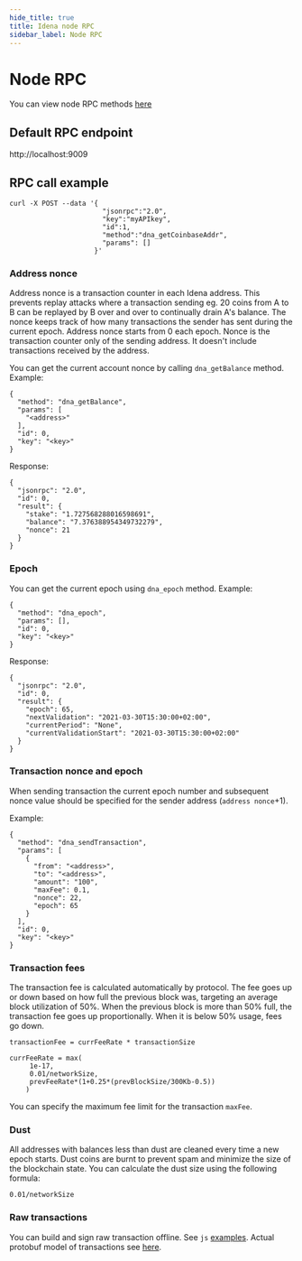 ```yaml
---
hide_title: true
title: Idena node RPC
sidebar_label: Node RPC
---
```


# Node RPC

You can view node RPC methods [here](http://rpc.idena.io)

## Default RPC endpoint

http://localhost:9009

## RPC call example

```
curl -X POST --data '{
                       "jsonrpc":"2.0",
                       "key":"myAPIkey",
                       "id":1,
                       "method":"dna_getCoinbaseAddr",
                       "params": []
                     }'
```

### Address nonce

Address nonce is a transaction counter in each Idena address. This prevents replay attacks where a transaction sending eg.
20 coins from A to B can be replayed by B over and over to continually drain A's balance.
The nonce keeps track of how many transactions the sender has sent during the current epoch. Address nonce starts from 0 each epoch.
Nonce is the transaction counter only of the sending address. It doesn't include transactions received by the address.

You can get the current account nonce by calling `dna_getBalance` method. Example:

```
{
  "method": "dna_getBalance",
  "params": [
    "<address>"
  ],
  "id": 0,
  "key": "<key>"
}
```

Response:

```
{
  "jsonrpc": "2.0",
  "id": 0,
  "result": {
    "stake": "1.727568288016598691",
    "balance": "7.376388954349732279",
    "nonce": 21
  }
}
```

### Epoch

You can get the current epoch using `dna_epoch` method. Example:

```
{
  "method": "dna_epoch",
  "params": [],
  "id": 0,
  "key": "<key>"
}
```

Response:

```
{
  "jsonrpc": "2.0",
  "id": 0,
  "result": {
    "epoch": 65,
    "nextValidation": "2021-03-30T15:30:00+02:00",
    "currentPeriod": "None",
    "currentValidationStart": "2021-03-30T15:30:00+02:00"
  }
}
```

### Transaction nonce and epoch

When sending transaction the current epoch number and subsequent nonce value should be specified for the sender address (`address nonce`+1).

Example:

```
{
  "method": "dna_sendTransaction",
  "params": [
    {
      "from": "<address>",
      "to": "<address>",
      "amount": "100",
      "maxFee": 0.1,
      "nonce": 22,
      "epoch": 65
    }
  ],
  "id": 0,
  "key": "<key>"
}
```

### Transaction fees

The transaction fee is calculated automatically by protocol. The fee goes up or down based on how full the previous block was, targeting an average block utilization of 50%.
When the previous block is more than 50% full, the transaction fee goes up proportionally. When it is below 50% usage, fees go down.

```
transactionFee = currFeeRate * transactionSize

currFeeRate = max(
     1e-17,
     0.01/networkSize,
     prevFeeRate*(1+0.25*(prevBlockSize/300Kb-0.5))
    )
```

You can specify the maximum fee limit for the transaction `maxFee`.

### Dust

All addresses with balances less than dust are cleaned every time a new epoch starts. Dust coins are burnt to prevent spam and minimize the size of the blockchain state. You can calculate the dust size using the following formula:

```
0.01/networkSize
```

### Raw transactions

You can build and sign raw transaction offline. See `js` [examples](https://github.com/idena-network/idena-examples/tree/master/nodejs-protobuf-transaction-signing). Actual protobuf model of transactions see [here](https://github.com/idena-network/idena-go/blob/master/protobuf/models.proto#L6).
